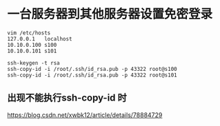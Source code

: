 # 一台服务器到其他服务器设置免密登录
```
vim /etc/hosts
127.0.0.1   localhost
10.10.0.100 s100
10.10.0.101 s101

ssh-keygen -t rsa
ssh-copy-id -i /root/.ssh/id_rsa.pub -p 43322 root@s100
ssh-copy-id -i /root/.ssh/id_rsa.pub -p 43322 root@s101
```

## 出现不能执行ssh-copy-id 时
https://blog.csdn.net/xwbk12/article/details/78884729